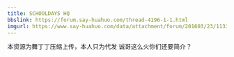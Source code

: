 ```yaml
---
title: SCHOOLDAYS HQ
bbslink: https://forum.say-huahuo.com/thread-4196-1-1.html
imgurl: https://www.say-huahuo.com/data/attachment/forum/201603/23/113337nuhbulhuqouh3adc.jpg
---
```


本资源为舞丁丁压缩上传，本人只为代发
诚哥这么火你们还要简介？<!--more-->
